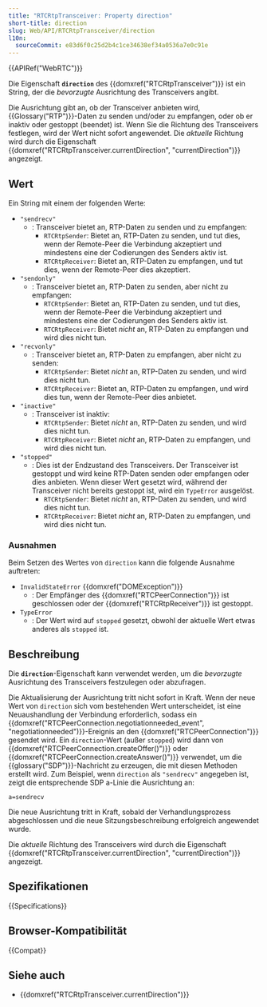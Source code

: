 ```yaml
---
title: "RTCRtpTransceiver: Property direction"
short-title: direction
slug: Web/API/RTCRtpTransceiver/direction
l10n:
  sourceCommit: e83d6f0c25d2b4c1ce34638ef34a0536a7e0c91e
---
```


{{APIRef("WebRTC")}}

Die Eigenschaft **`direction`** des {{domxref("RTCRtpTransceiver")}} ist ein String, der die _bevorzugte_ Ausrichtung des Transceivers angibt.

Die Ausrichtung gibt an, ob der Transceiver anbieten wird, {{Glossary("RTP")}}-Daten zu senden und/oder zu empfangen, oder ob er inaktiv oder gestoppt (beendet) ist. Wenn Sie die Richtung des Transceivers festlegen, wird der Wert nicht sofort angewendet. Die _aktuelle_ Richtung wird durch die Eigenschaft {{domxref("RTCRtpTransceiver.currentDirection", "currentDirection")}} angezeigt.

## Wert

Ein String mit einem der folgenden Werte:

- `"sendrecv"`
  - : Transceiver bietet an, RTP-Daten zu senden und zu empfangen:
    - `RTCRtpSender`: Bietet an, RTP-Daten zu senden, und tut dies, wenn der Remote-Peer die Verbindung akzeptiert und mindestens eine der Codierungen des Senders aktiv ist.
    - `RTCRtpReceiver`: Bietet an, RTP-Daten zu empfangen, und tut dies, wenn der Remote-Peer dies akzeptiert.
- `"sendonly"`
  - : Transceiver bietet an, RTP-Daten zu senden, aber nicht zu empfangen:
    - `RTCRtpSender`: Bietet an, RTP-Daten zu senden, und tut dies, wenn der Remote-Peer die Verbindung akzeptiert und mindestens eine der Codierungen des Senders aktiv ist.
    - `RTCRtpReceiver`: Bietet _nicht_ an, RTP-Daten zu empfangen und wird dies nicht tun.
- `"recvonly"`
  - : Transceiver bietet an, RTP-Daten zu empfangen, aber nicht zu senden:
    - `RTCRtpSender`: Bietet _nicht_ an, RTP-Daten zu senden, und wird dies nicht tun.
    - `RTCRtpReceiver`: Bietet an, RTP-Daten zu empfangen, und wird dies tun, wenn der Remote-Peer dies anbietet.
- `"inactive"`
  - : Transceiver ist inaktiv:
    - `RTCRtpSender`: Bietet _nicht_ an, RTP-Daten zu senden, und wird dies nicht tun.
    - `RTCRtpReceiver`: Bietet _nicht_ an, RTP-Daten zu empfangen, und wird dies nicht tun.
- `"stopped"`
  - : Dies ist der Endzustand des Transceivers. Der Transceiver ist gestoppt und wird keine RTP-Daten senden oder empfangen oder dies anbieten. Wenn dieser Wert gesetzt wird, während der Transceiver nicht bereits gestoppt ist, wird ein `TypeError` ausgelöst.
    - `RTCRtpSender`: Bietet _nicht_ an, RTP-Daten zu senden, und wird dies nicht tun.
    - `RTCRtpReceiver`: Bietet _nicht_ an, RTP-Daten zu empfangen, und wird dies nicht tun.

### Ausnahmen

Beim Setzen des Wertes von `direction` kann die folgende Ausnahme auftreten:

- `InvalidStateError` {{domxref("DOMException")}}
  - : Der Empfänger des {{domxref("RTCPeerConnection")}} ist geschlossen oder der {{domxref("RTCRtpReceiver")}} ist gestoppt.
- `TypeError`
  - : Der Wert wird auf `stopped` gesetzt, obwohl der aktuelle Wert etwas anderes als `stopped` ist.

## Beschreibung

Die **`direction`**-Eigenschaft kann verwendet werden, um die _bevorzugte_ Ausrichtung des Transceivers festzulegen oder abzufragen.

Die Aktualisierung der Ausrichtung tritt nicht sofort in Kraft. Wenn der neue Wert von `direction` sich vom bestehenden Wert unterscheidet, ist eine Neuaushandlung der Verbindung erforderlich, sodass ein {{domxref("RTCPeerConnection.negotiationneeded_event", "negotiationneeded")}}-Ereignis an den {{domxref("RTCPeerConnection")}} gesendet wird. Ein `direction`-Wert (außer `stopped`) wird dann von {{domxref("RTCPeerConnection.createOffer()")}} oder {{domxref("RTCPeerConnection.createAnswer()")}} verwendet, um die {{glossary("SDP")}}-Nachricht zu erzeugen, die mit diesen Methoden erstellt wird. Zum Beispiel, wenn `direction` als `"sendrecv"` angegeben ist, zeigt die entsprechende SDP a-Linie die Ausrichtung an:

```plain
a=sendrecv
```

Die neue Ausrichtung tritt in Kraft, sobald der Verhandlungsprozess abgeschlossen und die neue Sitzungsbeschreibung erfolgreich angewendet wurde.

Die _aktuelle_ Richtung des Transceivers wird durch die Eigenschaft {{domxref("RTCRtpTransceiver.currentDirection", "currentDirection")}} angezeigt.

## Spezifikationen

{{Specifications}}

## Browser-Kompatibilität

{{Compat}}

## Siehe auch

- {{domxref("RTCRtpTransceiver.currentDirection")}}
